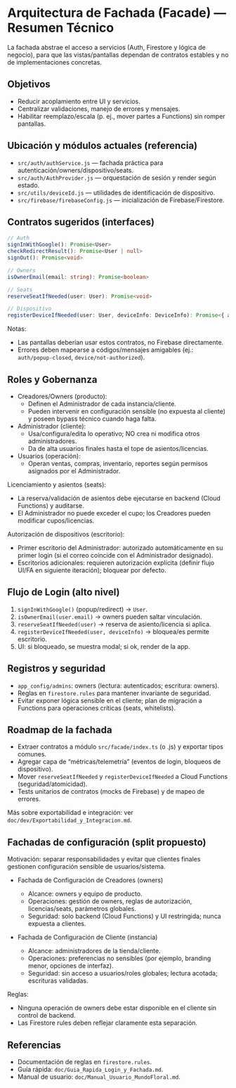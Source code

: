 # Arquitectura de Fachada (Facade) — Resumen Técnico

La fachada abstrae el acceso a servicios (Auth, Firestore y lógica de negocio), para que las vistas/pantallas dependan de contratos estables y no de implementaciones concretas.

## Objetivos
- Reducir acoplamiento entre UI y servicios.
- Centralizar validaciones, manejo de errores y mensajes.
- Habilitar reemplazo/escala (p. ej., mover partes a Functions) sin romper pantallas.

## Ubicación y módulos actuales (referencia)
- `src/auth/authService.js` — fachada práctica para autenticación/owners/dispositivo/seats.
- `src/auth/AuthProvider.js` — orquestación de sesión y render según estado.
- `src/utils/deviceId.js` — utilidades de identificación de dispositivo.
- `src/firebase/firebaseConfig.js` — inicialización de Firebase/Firestore.

## Contratos sugeridos (interfaces)
```ts
// Auth
signInWithGoogle(): Promise<User>
checkRedirectResult(): Promise<User | null>
signOut(): Promise<void>

// Owners
isOwnerEmail(email: string): Promise<boolean>

// Seats
reserveSeatIfNeeded(user: User): Promise<void>

// Dispositivo
registerDeviceIfNeeded(user: User, deviceInfo: DeviceInfo): Promise<{ allowed: boolean, reason?: string }>
```

Notas:
- Las pantallas deberían usar estos contratos, no Firebase directamente.
- Errores deben mapearse a códigos/mensajes amigables (ej.: `auth/popup-closed`, `device/not-authorized`).

## Roles y Gobernanza

- Creadores/Owners (producto):
	- Definen el Administrador de cada instancia/cliente.
	- Pueden intervenir en configuración sensible (no expuesta al cliente) y poseen bypass técnico cuando haga falta.
- Administrador (cliente):
	- Usa/configura/edita lo operativo; NO crea ni modifica otros administradores.
	- Da de alta usuarios finales hasta el tope de asientos/licencias.
- Usuarios (operación):
	- Operan ventas, compras, inventario, reportes según permisos asignados por el Administrador.

Licenciamiento y asientos (seats):
- La reserva/validación de asientos debe ejecutarse en backend (Cloud Functions) y auditarse.
- El Administrador no puede exceder el cupo; los Creadores pueden modificar cupos/licencias.

Autorización de dispositivos (escritorio):
- Primer escritorio del Administrador: autorizado automáticamente en su primer login (si el correo coincide con el Administrador designado).
- Escritorios adicionales: requieren autorización explícita (definir flujo UI/FA en siguiente iteración); bloquear por defecto.

## Flujo de Login (alto nivel)
1. `signInWithGoogle()` (popup/redirect) → `User`.
2. `isOwnerEmail(user.email)` → owners pueden saltar vinculación.
3. `reserveSeatIfNeeded(user)` → reserva de asiento/licencia si aplica.
4. `registerDeviceIfNeeded(user, deviceInfo)` → bloquea/es permite escritorio.
5. UI: si bloqueado, se muestra modal; si ok, render de la app.

## Registros y seguridad
- `app_config/admins`: owners (lectura: autenticados; escritura: owners).
- Reglas en `firestore.rules` para mantener invariante de seguridad.
- Evitar exponer lógica sensible en el cliente; plan de migración a Functions para operaciones críticas (seats, whitelists).

## Roadmap de la fachada
- Extraer contratos a módulo `src/facade/index.ts` (o .js) y exportar tipos comunes.
- Agregar capa de “métricas/telemetría” (eventos de login, bloqueos de dispositivo).
- Mover `reserveSeatIfNeeded` y `registerDeviceIfNeeded` a Cloud Functions (seguridad/atomicidad).
- Tests unitarios de contratos (mocks de Firebase) y de mapeo de errores.

Más sobre exportabilidad e integración: ver `doc/dev/Exportabilidad_y_Integracion.md`.

## Fachadas de configuración (split propuesto)

Motivación: separar responsabilidades y evitar que clientes finales gestionen configuración sensible de usuarios/sistema.

- Fachada de Configuración de Creadores (owners)
	- Alcance: owners y equipo de producto.
	- Operaciones: gestión de owners, reglas de autorización, licencias/seats, parámetros globales.
	- Seguridad: solo backend (Cloud Functions) y UI restringida; nunca expuesta a clientes.

- Fachada de Configuración de Cliente (instancia)
	- Alcance: administradores de la tienda/cliente.
	- Operaciones: preferencias no sensibles (por ejemplo, branding menor, opciones de interfaz).
	- Seguridad: sin acceso a usuarios/roles globales; lectura acotada; escrituras validadas.

Reglas:
- Ninguna operación de owners debe estar disponible en el cliente sin control de backend.
- Las Firestore rules deben reflejar claramente esta separación.

## Referencias
- Documentación de reglas en `firestore.rules`.
- Guía rápida: `doc/Guia_Rapida_Login_y_Fachada.md`.
- Manual de usuario: `doc/Manual_Usuario_MundoFloral.md`.
